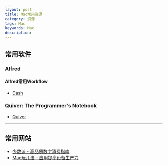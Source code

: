 ```yaml
---
layout: post
title: Mac常用资源
category: 资源
tags: Mac
keywords: Mac
description:
---
```

## 常用软件

### Alfred

#### Alfred常用Workflow

* [Dash](http://kapeli.com/dash)

### Quiver: The Programmer's Notebook

* [Quiver](https://itunes.apple.com/us/app/quiver-programmers-notebook/id866773894?mt=12)

---

## 常用网站

* [少数派 - 高品质数字消费指南](http://sspai.com/tag/Mac)
* [Mac玩儿法 – 应用提高设备生产力](http://www.waerfa.com/) 

